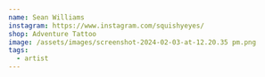 ```yaml
---
name: Sean Williams
instagram: https://www.instagram.com/squishyeyes/
shop: Adventure Tattoo
image: /assets/images/screenshot-2024-02-03-at-12.20.35 pm.png
tags:
  - artist
---
```

